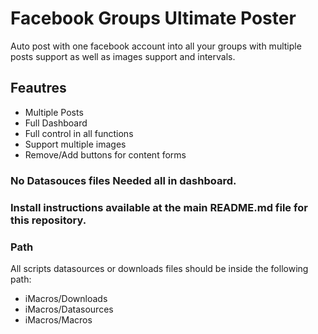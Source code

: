 # Facebook Groups Ultimate Poster
Auto post with one facebook account into all your groups with multiple posts support as well as images support and intervals.

## Feautres
- Multiple Posts
- Full Dashboard
- Full control in all functions
- Support multiple images
- Remove/Add buttons for content forms

### No Datasouces files Needed all in dashboard.

### Install instructions available at the main README.md file for this repository.

### Path
All scripts datasources or downloads files should be inside the following path:
- iMacros/Downloads
- iMacros/Datasources
- iMacros/Macros
